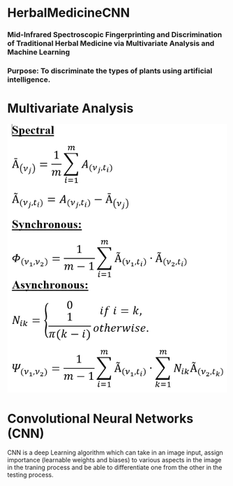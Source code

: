 # HerbalMedicineCNN

### Mid-Infrared Spectroscopic Fingerprinting and Discrimination of Traditional Herbal Medicine via Multivariate Analysis and Machine Learning 

### Purpose: To discriminate the types of plants using artificial intelligence.

# Multivariate Analysis
![alt text](https://github.com/weikhor/HerbalMedicineCNN/blob/master/math.PNG)

# Convolutional Neural Networks (CNN)
 CNN is a deep Learning algorithm which can take in an image input, assign importance (learnable weights and biases) 
 to various aspects in the image in the traning process and be able to differentiate one 
 from the other in the testing process. 
